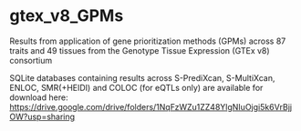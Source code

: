 # gtex_v8_GPMs
Results from application of gene prioritization methods (GPMs) across 87 traits and 49 tissues from the Genotype Tissue Expression (GTEx v8) consortium

SQLite databases containing results across S-PrediXcan, S-MultiXcan, ENLOC, SMR(+HEIDI) and COLOC (for eQTLs only) are available for download here: https://drive.google.com/drive/folders/1NqFzWZu1ZZ48YlgNIuOjgi5k6VrBjjOW?usp=sharing
